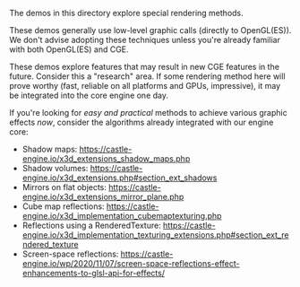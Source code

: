 The demos in this directory explore special rendering methods.

These demos generally use low-level graphic calls (directly to OpenGL(ES)). We don't advise adopting these techniques unless you're already familiar with both OpenGL(ES) and CGE.

These demos explore features that may result in new CGE features in the future. Consider this a "research" area. If some rendering method here will prove worthy (fast, reliable on all platforms and GPUs, impressive), it may be integrated into the core engine one day.

If you're looking for *easy and practical* methods to achieve various graphic effects *now*, consider the algorithms already integrated with our engine core:

- Shadow maps: https://castle-engine.io/x3d_extensions_shadow_maps.php
- Shadow volumes:  https://castle-engine.io/x3d_extensions.php#section_ext_shadows
- Mirrors on flat objects: https://castle-engine.io/x3d_extensions_mirror_plane.php
- Cube map reflections: https://castle-engine.io/x3d_implementation_cubemaptexturing.php
- Reflections using a RenderedTexture: https://castle-engine.io/x3d_implementation_texturing_extensions.php#section_ext_rendered_texture
- Screen-space reflections: https://castle-engine.io/wp/2020/11/07/screen-space-reflections-effect-enhancements-to-glsl-api-for-effects/
